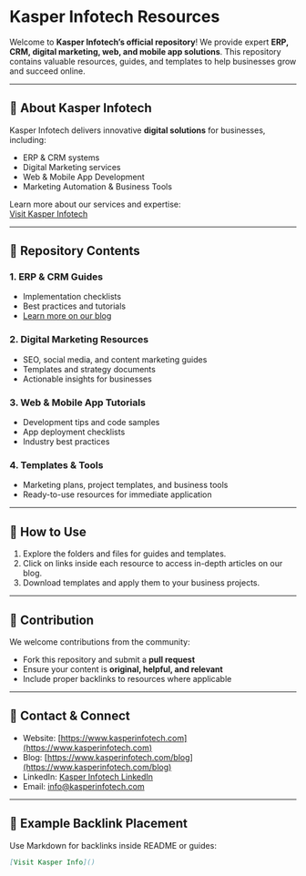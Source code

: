 # Kasper Infotech Resources

Welcome to **Kasper Infotech’s official repository**! We provide expert **ERP, CRM, digital marketing, web, and mobile app solutions**. This repository contains valuable resources, guides, and templates to help businesses grow and succeed online.

---

## 🔹 About Kasper Infotech

Kasper Infotech delivers innovative **digital solutions** for businesses, including:  
- ERP & CRM systems  
- Digital Marketing services  
- Web & Mobile App Development  
- Marketing Automation & Business Tools  

Learn more about our services and expertise:  
[Visit Kasper Infotech](https://www.kasperinfotech.com)

---

## 🔹 Repository Contents

### 1. ERP & CRM Guides
- Implementation checklists  
- Best practices and tutorials  
- [Learn more on our blog](https://www.kasperinfotech.com/blog)

### 2. Digital Marketing Resources
- SEO, social media, and content marketing guides  
- Templates and strategy documents  
- Actionable insights for businesses  

### 3. Web & Mobile App Tutorials
- Development tips and code samples  
- App deployment checklists  
- Industry best practices  

### 4. Templates & Tools
- Marketing plans, project templates, and business tools  
- Ready-to-use resources for immediate application  

---

## 🔹 How to Use

1. Explore the folders and files for guides and templates.  
2. Click on links inside each resource to access in-depth articles on our blog.  
3. Download templates and apply them to your business projects.  

---

## 🔹 Contribution

We welcome contributions from the community:  
- Fork this repository and submit a **pull request**  
- Ensure your content is **original, helpful, and relevant**  
- Include proper backlinks to resources where applicable  

---

## 🔹 Contact & Connect

- Website: [https://www.kasperinfotech.com](https://www.kasperinfotech.com)  
- Blog: [https://www.kasperinfotech.com/blog](https://www.kasperinfotech.com/blog)  
- LinkedIn: [Kasper Infotech LinkedIn](https://www.linkedin.com/company/kasper-infotech/)  
- Email: info@kasperinfotech.com  

---

## 🔹 Example Backlink Placement

Use Markdown for backlinks inside README or guides:  
```markdown
[Visit Kasper Info]()
